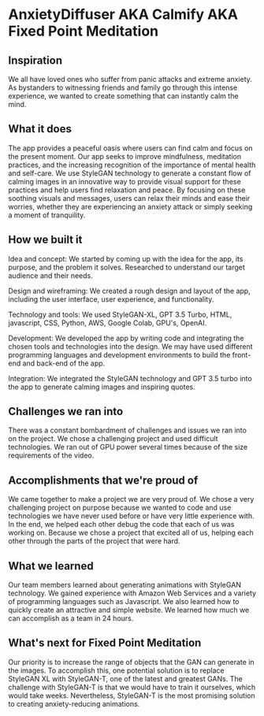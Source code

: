 # AnxietyDiffuser AKA Calmify AKA Fixed Point Meditation

## Inspiration
We all have loved ones who suffer from panic attacks and extreme anxiety. As bystanders to witnessing friends and family go through this intense experience, we wanted to create something that can instantly calm the mind. 

## What it does
The app provides a peaceful oasis where users can find calm and focus on the present moment. Our app seeks to improve mindfulness, meditation practices, and the increasing recognition of the importance of mental health and self-care. We use StyleGAN technology to generate a constant flow of calming images in an innovative way to provide visual support for these practices and help users find relaxation and peace. By focusing on these soothing visuals and messages, users can relax their minds and ease their worries, whether they are experiencing an anxiety attack or simply seeking a moment of tranquility. 

## How we built it
Idea and concept: We started by coming up with the idea for the app, its purpose, and the problem it solves. Researched to understand our target audience and their needs.

Design and wireframing: We created a rough design and layout of the app, including the user interface, user experience, and functionality. 

Technology and tools: We used StyleGAN-XL, GPT 3.5 Turbo, HTML, javascript, CSS, Python, AWS, Google Colab, GPU's, OpenAI. 

Development: We developed the app by writing code and integrating the chosen tools and technologies into the design. We may have used different programming languages and development environments to build the front-end and back-end of the app.

Integration: We integrated the StyleGAN technology and GPT 3.5 turbo into the app to generate calming images and inspiring quotes.

## Challenges we ran into
There was a constant bombardment of challenges and issues we ran into on the project. We chose a challenging project and used difficult technologies. We ran out of GPU power several times because of the size requirements of the video.

## Accomplishments that we're proud of
We came together to make a project we are very proud of. We chose a very challenging project on purpose because we wanted to code and use technologies we have never used before or have very little experience with. In the end, we helped each other debug the code that each of us was working on. Because we chose a project that excited all of us, helping each other through the parts of the project that were hard.

## What we learned
Our team members learned about generating animations with StyleGAN technology. We gained experience with Amazon Web Services and a variety of programming languages such as Javascript. We also learned how to quickly create an attractive and simple website. We learned how much we can accomplish as a team in 24 hours.

## What's next for Fixed Point Meditation
Our priority is to increase the range of objects that the GAN can generate in the images. To accomplish this, one potential solution is to replace StyleGAN XL with StyleGAN-T, one of the latest and greatest GANs. The challenge with StyleGAN-T is that we would have to train it ourselves, which would take weeks. Nevertheless, StyleGAN-T is the most promising solution to creating anxiety-reducing animations.
